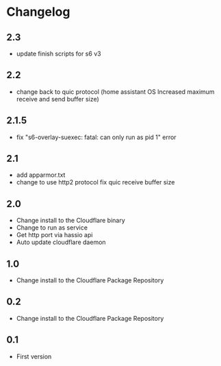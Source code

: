 # Changelog

## 2.3
- update finish scripts for s6 v3

## 2.2
- change back to quic protocol (home assistant OS Increased maximum receive and send buffer size)

## 2.1.5
- fix "s6-overlay-suexec: fatal: can only run as pid 1" error

## 2.1
- add apparmor.txt
- change to use http2 protocol fix quic receive buffer size

## 2.0
- Change install to the Cloudflare binary
- Change to run as service
- Get http port via hassio api
- Auto update cloudflare daemon

## 1.0
- Change install to the Cloudflare Package Repository

## 0.2
- Change install to the Cloudflare Package Repository

## 0.1
- First version

